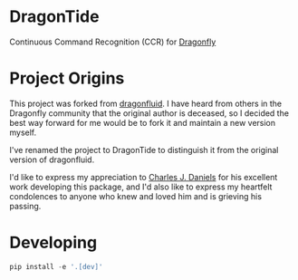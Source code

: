 # DragonTide
Continuous Command Recognition (CCR) for [Dragonfly](https://dragonfly2.readthedocs.io/en/latest/index.html)

# Project Origins
This project was forked from [dragonfluid](https://github.com/chajadan/dragonfluid). I have heard from others in the Dragonfly community that the original author is deceased, so I decided the best way forward for me would be to fork it and maintain a new version myself. 

I've renamed the project to DragonTide to distinguish it from the original version of dragonfluid.

I'd like to express my appreciation to [Charles J. Daniels](https://github.com/chajadan) for his excellent work developing this package, and I'd also like to express my heartfelt condolences to anyone who knew and loved him and is grieving his passing.

# Developing
```python
pip install -e '.[dev]'
```